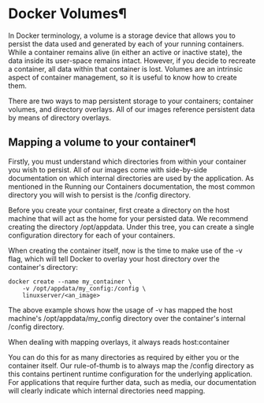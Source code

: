 # Docker Volumes¶
In Docker terminology, a volume is a storage device that allows you to persist the data used and generated by each of your running containers. While a container remains alive (in either an active or inactive state), the data inside its user-space remains intact. However, if you decide to recreate a container, all data within that container is lost. Volumes are an intrinsic aspect of container management, so it is useful to know how to create them.

There are two ways to map persistent storage to your containers; container volumes, and directory overlays. All of our images reference persistent data by means of directory overlays.

## Mapping a volume to your container¶
Firstly, you must understand which directories from within your container you wish to persist. All of our images come with side-by-side documentation on which internal directories are used by the application. As mentioned in the Running our Containers documentation, the most common directory you will wish to persist is the /config directory.

Before you create your container, first create a directory on the host machine that will act as the home for your persisted data. We recommend creating the directory /opt/appdata. Under this tree, you can create a single configuration directory for each of your containers.

When creating the container itself, now is the time to make use of the -v flag, which will tell Docker to overlay your host directory over the container's directory:

```
docker create --name my_container \
    -v /opt/appdata/my_config:/config \
    linuxserver/<an_image>
```
The above example shows how the usage of -v has mapped the host machine's /opt/appdata/my_config directory over the container's internal /config directory.


When dealing with mapping overlays, it always reads host:container

You can do this for as many directories as required by either you or the container itself. Our rule-of-thumb is to always map the /config directory as this contains pertinent runtime configuration for the underlying application. For applications that require further data, such as media, our documentation will clearly indicate which internal directories need mapping.
